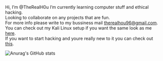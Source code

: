 Hi, I’m @TheRealH0u
I’m currently learning computer stuff and ethical hacking.  
Looking to collaborate on any projects that are fun.  
For more info please write to my bussiness mail therealhou96@gmail.com.  
You can check out my Kali Linux setup if you want the same look as me [here](https://github.com/TheRealH0u/linux-reset).  
If you want to start hacking and youre really new to it you can check out [this](https://github.com/TheRealH0u/HackingBasics).  

![Anurag's GitHub stats](https://github-readme-stats.vercel.app/api?username=TheRealH0u&show_icons=true&theme=chartreuse-dark&count_private=true)
